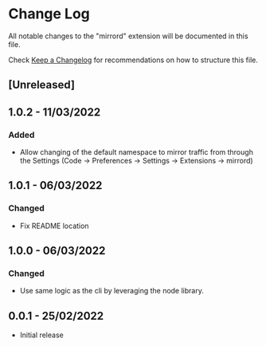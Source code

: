 # Change Log

All notable changes to the "mirrord" extension will be documented in this file.

Check [Keep a Changelog](http://keepachangelog.com/) for recommendations on how to structure this file.

## [Unreleased]

## 1.0.2 - 11/03/2022
### Added
- Allow changing of the default namespace to mirror traffic from through the Settings (Code -> Preferences -> Settings -> Extensions -> mirrord)

## 1.0.1 - 06/03/2022
### Changed
- Fix README location

## 1.0.0 - 06/03/2022
### Changed
- Use same logic as the cli by leveraging the node library.

## 0.0.1 - 25/02/2022
- Initial release
